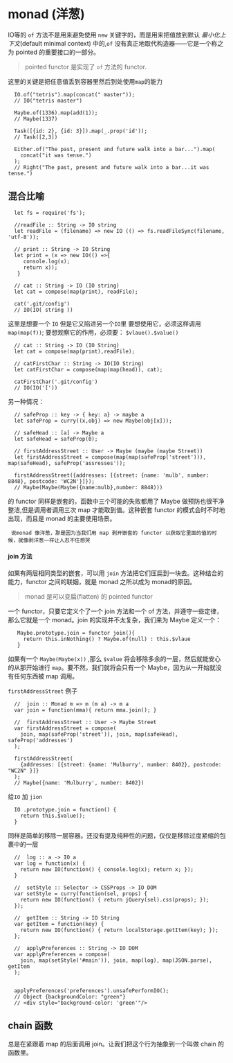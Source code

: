 # monad (洋葱)

IO等的 `of` 方法不是用来避免使用 `new` 关键字的，而是用来把值放到默认 *最小化上下文*(default minimal context) 中的,`of` 没有真正地取代构造器——它是一个称之为 pointed 的重要接口的一部分。
> pointed functor 是实现了 `of` 方法的 functor.

这里的关键是把任意值丢到容器里然后到处使用`map`的能力

      IO.of("tetris").map(concat(" master"));
      // IO("tetris master")

      Maybe.of(1336).map(add(1));
      // Maybe(1337)

      Task([{id: 2}, {id: 3}]).map(_.prop('id'));
      // Task([2,3])

      Either.of("The past, present and future walk into a bar...").map(
        concat("it was tense.")
      );
      // Right("The past, present and future walk into a bar...it was tense.")

## 混合比喻
      
      let fs = require('fs');
      
      //readFile :: String -> IO string
      let readFile = (filename) => new IO (() => fs.readFileSync(filename, 'utf-8'));
      
      // print :: String -> IO String
      let print = (x => new IO(() =>{
         console.log(x);
         return x));
       }
       
      // cat :: String -> IO (IO string)
      let cat = compose(map(print), readFile);
      
      cat('.git/config')
      // IO(IO( string ))
      
这里是想要一个 `IO` 但是它又陷进另一个`IO`里 要想使用它，必须这样调用 `map(map(f))`; 要想观察它的作用，必须要： `$vlaue().$value()`

      // cat :: String -> IO (IO String)
      let cat = compose(map(print),readFile);
      
      // catFirstChar :: String -> IO(IO String)
      let catFirstChar = compose(map(map(head)), cat);
      
      catFirstChar('.git/config')
      // IO(IO('['))
      
另一种情况：

      // safeProp :: key -> { key: a} -> maybe a
      let safeProp = curry((x,obj) => new Maybe(obj[x]));
      
      // safeHead :: [a] -> Maybe a
      let safeHead = safeProp(0);
      
      // firstAddressStreet :: User -> Maybe (maybe (maybe Street))
      let firstAddressStreet = compose(map(map(safeProp('street'))), map(safeHead), safeProp('assresses'));
      
      firstAddressStreet({addresses: [{street: {name: 'mulb', number: 8848}, postcode: 'WC2N'}]});
      // Maybe(Maybe(Maybe({name:mulb},number: 8848)))
      
的 functor 同样是嵌套的，函数中三个可能的失败都用了 Maybe 做预防也很干净整洁,但是调用者调用三次 map 才能取到值。这种嵌套 functor 的模式会时不时地出现，而且是 monad 的主要使用场景。

` 说monad 像洋葱，那是因为当我们用 map 剥开嵌套的 functor 以获取它里面的值的时候，就像剥洋葱一样让人忍不住想哭`

#### join 方法
 如果有两层相同类型的嵌套，可以用 `join` 方法把它们压扁到一块去。这种结合的能力，functor 之间的联姻，就是 monad 之所以成为 monad的原因。
 > monad 是可以变扁(flatten) 的 pointed functor 
 
 一个 functor，只要它定义个了一个 join 方法和一个 of 方法，并遵守一些定律，那么它就是一个 monad。join 的实现并不太复杂，我们来为 Maybe 定义一个：
 
       Maybe.prototype.join = functor join(){
         return this.inNothing() ? Maybe.of(null) : this.$vlaue
       }
       
如果有一个 `Maybe(Maybe(x))` ,那么 `$value` 将会移除多余的一层，然后就能安心的从那开始进行 `map`。要不然，我们就将会只有一个 Maybe，因为从一开始就没有任何东西被 map 调用。

`firstAddressStreet` 例子

      //  join :: Monad m => m (m a) -> m a
      var join = function(mma){ return mma.join(); }

      //  firstAddressStreet :: User -> Maybe Street
      var firstAddressStreet = compose(
        join, map(safeProp('street')), join, map(safeHead), safeProp('addresses')
      );

      firstAddressStreet(
        {addresses: [{street: {name: 'Mulburry', number: 8402}, postcode: "WC2N" }]}
      );
      // Maybe({name: 'Mulburry', number: 8402})
      
给`IO` 加 `jion`

      IO .prototype.join = function() {
        return this.$value();
      }
同样是简单的移除一层容器。还没有提及纯粹性的问题，仅仅是移除过度紧缩的包裹中的一层

      //  log :: a -> IO a
      var log = function(x) {
        return new IO(function() { console.log(x); return x; });
      }

      //  setStyle :: Selector -> CSSProps -> IO DOM
      var setStyle = curry(function(sel, props) {
        return new IO(function() { return jQuery(sel).css(props); });
      });

      //  getItem :: String -> IO String
      var getItem = function(key) {
        return new IO(function() { return localStorage.getItem(key); });
      };

      //  applyPreferences :: String -> IO DOM
      var applyPreferences = compose(
        join, map(setStyle('#main')), join, map(log), map(JSON.parse), getItem
      );


      applyPreferences('preferences').unsafePerformIO();
      // Object {backgroundColor: "green"}
      // <div style="background-color: 'green'"/>
      
## chain 函数

总是在紧跟着 map 的后面调用 join。让我们把这个行为抽象到一个叫做 chain 的函数里。

